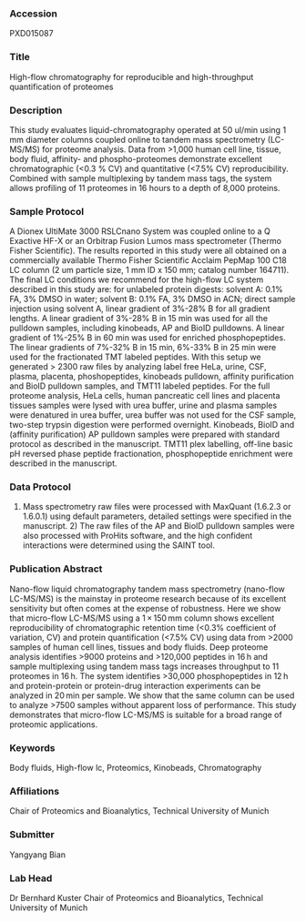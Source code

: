 ### Accession
PXD015087

### Title
High-flow chromatography for reproducible and high-throughput quantification of proteomes

### Description
This study evaluates liquid-chromatography operated at 50 ul/min using 1 mm diameter columns coupled online to tandem mass spectrometry (LC-MS/MS) for proteome analysis. Data from >1,000 human cell line, tissue, body fluid, affinity- and phospho-proteomes demonstrate excellent chromatographic (<0.3 % CV) and quantitative (<7.5% CV) reproducibility. Combined with sample multiplexing by tandem mass tags, the system allows profiling of 11 proteomes in 16 hours to a depth of 8,000 proteins.

### Sample Protocol
A Dionex UltiMate 3000 RSLCnano System was coupled online to a Q Exactive HF-X or an Orbitrap Fusion Lumos mass spectrometer (Thermo Fisher Scientific). The results reported in this study were all obtained on a commercially available Thermo Fisher Scientific Acclaim PepMap 100 C18 LC column (2 um particle size, 1 mm ID x 150 mm; catalog number 164711). The final LC conditions we recommend for the high-flow LC system described in this study are: for unlabeled protein digests: solvent A: 0.1% FA, 3% DMSO in water; solvent B: 0.1% FA, 3% DMSO in ACN; direct sample injection using solvent A, linear gradient of 3%-28% B for all gradient lengths. A linear gradient of 3%-28% B in 15 min was used for all the pulldown samples, including kinobeads, AP and BioID pulldowns. A linear gradient of 1%-25% B in 60 min was used for enriched phosphopeptides. The linear gradients of 7%-32% B in 15 min, 6%-33% B in 25 min were used for the fractionated TMT labeled peptides. With this setup we generated > 2300 raw files by analyzing label free HeLa, urine, CSF, plasma, placenta, phoshopeptides, kinobeads pulldown, affinity purification and BioID pulldown samples, and TMT11 labeled peptides. For the full proteome analysis, HeLa cells, human pancreatic cell lines and placenta tissues samples were lysed with urea buffer, urine and plasma samples were denatured in urea buffer, urea buffer was not used for the CSF sample, two-step trypsin digestion were performed overnight. Kinobeads, BioID and (affinity purification) AP pulldown samples were prepared with standard protocol as described in the manuscript. TMT11 plex labelling, off-line basic pH reversed phase peptide fractionation, phosphopeptide enrichment were described in the manuscript.

### Data Protocol
1) Mass spectrometry raw files were processed with MaxQuant (1.6.2.3 or 1.6.0.1) using default parameters, detailed settings were specified in the manuscript. 2) The raw files of the AP and BioID pulldown samples were also processed with ProHits software, and the high confident interactions were determined using the SAINT tool.

### Publication Abstract
Nano-flow liquid chromatography tandem mass spectrometry (nano-flow LC-MS/MS) is the mainstay in proteome research because of its excellent sensitivity but often comes at the expense of robustness. Here we show that micro-flow LC-MS/MS using a 1&#x2009;&#xd7;&#x2009;150&#x2009;mm column shows excellent reproducibility of chromatographic retention time (&lt;0.3% coefficient of variation, CV) and protein quantification (&lt;7.5% CV) using data from &gt;2000 samples of human cell lines, tissues and body fluids. Deep proteome analysis identifies &gt;9000 proteins and &gt;120,000 peptides in 16&#x2009;h and sample multiplexing using tandem mass tags increases throughput to 11 proteomes in 16&#x2009;h. The system identifies &gt;30,000 phosphopeptides in 12&#x2009;h and protein-protein or protein-drug interaction experiments can be analyzed in 20&#x2009;min per sample. We show that the same column can be used to analyze &gt;7500 samples without apparent loss of performance. This study demonstrates that micro-flow LC-MS/MS is suitable for a broad range of proteomic applications.

### Keywords
Body fluids, High-flow lc, Proteomics, Kinobeads, Chromatography

### Affiliations
Chair of Proteomics and Bioanalytics, Technical University of Munich

### Submitter
Yangyang  Bian

### Lab Head
Dr Bernhard Kuster
Chair of Proteomics and Bioanalytics, Technical University of Munich


